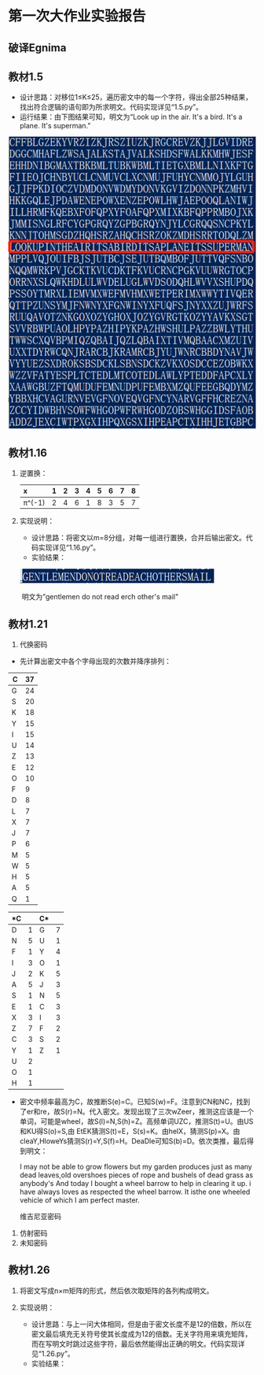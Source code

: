 # 第一次大作业实验报告

## 破译Egnima

## 教材1.5

- 设计思路：对移位1≤K≤25，遍历密文中的每一个字符，得出全部25种结果，找出符合逻辑的语句即为所求明文。代码实现详见“1.5.py”。
- 运行结果：由下图结果可知，明文为“Look up in the air. It's a bird. It's a plane. It's superman.”

![1.5](.\1.5.png)

## 教材1.16

1. 逆置换：

   | x      | 1    | 2    | 3    | 4    | 5    | 6    | 7    | 8    |
   | ------ | ---- | ---- | ---- | ---- | ---- | ---- | ---- | ---- |
   | π^(-1) | 2    | 4    | 6    | 1    | 8    | 3    | 5    | 7    |

2. 实现说明：

   - 设计思路：将密文以m=8分组，对每一组进行置换，合并后输出密文。代码实现详见“1.16.py”。
   - 实验结果：

   ![1.16](.\1.16.png)

   ​	明文为”gentlemen do not read erch other's mail"

## 教材1.21

1. 代换密码

- 先计算出密文中各个字母出现的次数并降序排列：

| C    | 37   |
| ---- | ---- |
| G    | 24   |
| S    | 20   |
| K    | 18   |
| Y    | 15   |
| I    | 15   |
| U    | 14   |
| Z    | 13   |
| E    | 12   |
| O    | 10   |
| F    | 9    |
| D    | 8    |
| L    | 7    |
| X    | 7    |
| J    | 7    |
| P    | 6    |
| M    | 5    |
| W    | 5    |
| H    | 5    |
| A    | 5    |
| Q    | 1    |

| *C   |      | C*   |      |
| ---- | ---- | ---- | ---- |
| D    | 1    | G    | 7    |
| N    | 5    | U    | 1    |
| F    | 1    | Y    | 4    |
| I    | 3    | O    | 1    |
| J    | 2    | K    | 5    |
| A    | 5    | J    | 3    |
| S    | 1    | N    | 5    |
| E    | 1    | C    | 3    |
| X    | 3    | I    | 3    |
| Z    | 7    | F    | 2    |
| C    | 3    | S    | 2    |
| Y    | 1    | Z    | 1    |
| U    | 2    |      |      |
| O    | 1    |      |      |
| H    | 1    |      |      |

- 密文中频率最高为C，故推断S(e)=C。已知S(w)=F。注意到CN和NC，找到了er和re，故S(r)=N。代入密文。发现出现了三次wZeer，推测这应该是一个单词，可能是wheel，故S(l)=N,S(h)=Z。高频单词UZC，推测S(t)=U。由US和KU得S(o)=S,由 EtEK猜测S(t)=E，S(s)=K。由helX，猜测S(p)=X。由cleaY,HloweYs猜测S(r)=Y,S(f)=H。DeaDle可知S(b)=D。依次类推，最后得到明文：

  I may not be able to grow flowers but my garden produces just as many dead leaves,old overshoes pieces  of rope and bushels of dead grass as anybody's And today I bought a wheel barrow to help in clearing it  up. i have always loves as respected the wheel barrow. It isthe one wheeled vehicle of which I am perfect master. 

  维吉尼亚密码

1. 仿射密码
2. 未知密码

## 教材1.26

1. 将密文写成n×m矩阵的形式，然后依次取矩阵的各列构成明文。

2. 实现说明：

   - 设计思路：与上一问大体相同，但是由于密文长度不是12的倍数，所以在密文最后填充无关符号使其长度成为12的倍数。无关字符用来填充矩阵，而在写明文时跳过这些字符，最后依然能得出正确的明文。代码实现详见“1.26.py”。
   - 实验结果：

   
